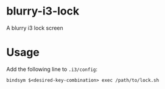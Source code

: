 # blurry-i3-lock
A blurry i3 lock screen

# Usage
Add the following line to `.i3/config`:
```
bindsym $<desired-key-combination> exec /path/to/lock.sh
```

